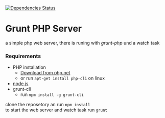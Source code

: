 [![Dependencies Status](https://david-dm.org/RiemerBug/Grunt-PHP-Server.svg)](https://david-dm.org/RiemerBug/Grunt-PHP-Server)

# Grunt PHP Server

a simple php web server, there is runing with *grunt-php* und a watch task

### Requirements
+ PHP installation
    + [Download from php.net](http://php.net/downloads.php)
    + or run `apt-get install php-cli` on linux
+ [node.js](node.js)
+ grunt-cli
    + run `npm install -g grunt-cli`
 
clone the reposetory an run `npm install`  
to start the web server and watch task run `grunt` 



